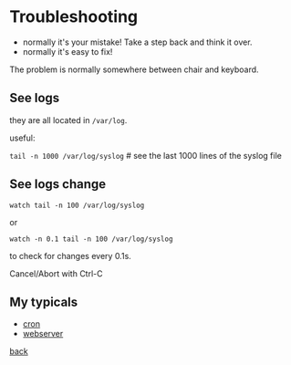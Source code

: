 Troubleshooting
===============

 * normally it's your mistake! Take a step back and think it over.
 * normally it's easy to fix!
 
The problem is normally somewhere between chair and keyboard.
 
See logs
--------

they are all located in `/var/log`.

useful:

`tail -n 1000 /var/log/syslog`	# see the last 1000 lines of the syslog file

See logs change
---------------

`watch tail -n 100 /var/log/syslog`

or

`watch -n 0.1 tail -n 100 /var/log/syslog`

to check for changes every 0.1s.

Cancel/Abort with Ctrl-C
 
My typicals
-----------

* [cron](cron.md)
* [webserver](webserver.md)

[back](../)

